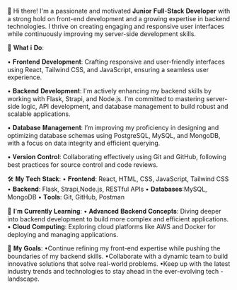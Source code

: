 👋 Hi there! I'm a passionate and motivated 𝐉𝐮𝐧𝐢𝐨𝐫 𝐅𝐮𝐥𝐥-𝐒𝐭𝐚𝐜𝐤 𝐃𝐞𝐯𝐞𝐥𝐨𝐩𝐞𝐫 with a strong hold on front-end development and a growing expertise in backend technologies. I thrive on creating engaging and responsive user interfaces while continuously improving my server-side development skills.

🚀 𝐖𝐡𝐚𝐭 𝐢 𝐃𝐨:

• 𝐅𝐫𝐨𝐧𝐭𝐞𝐧𝐝 𝐃𝐞𝐯𝐞𝐥𝐨𝐩𝐦𝐞𝐧𝐭: Crafting responsive and user-friendly interfaces using React, Tailwind CSS, and JavaScript, ensuring a seamless user experience.

• 𝐁𝐚𝐜𝐤𝐞𝐧𝐝 𝐃𝐞𝐯𝐞𝐥𝐨𝐩𝐦𝐞𝐧𝐭: I'm actively enhancing my backend skills by working with Flask, Strapi, and Node.js. I'm committed to mastering server-side logic, API development, and database management to build robust and scalable applications.

• 𝐃𝐚𝐭𝐚𝐛𝐚𝐬𝐞 𝐌𝐚𝐧𝐚𝐠𝐞𝐦𝐞𝐧𝐭: I’m improving my proficiency in designing and optimizing database schemas using PostgreSQL, MySQL, and MongoDB, with a focus on data integrity and efficient querying.

• 𝐕𝐞𝐫𝐬𝐢𝐨𝐧 𝐂𝐨𝐧𝐭𝐫𝐨𝐥: Collaborating effectively using Git and GitHub, following best practices for source control and code reviews.

🛠 𝐌𝐲 𝐓𝐞𝐜𝐡 𝐒𝐭𝐚𝐜𝐤:
• 𝐅𝐫𝐨𝐧𝐭𝐞𝐧𝐝:  React, HTML, CSS, JavaScript, Tailwind CSS
• 𝐁𝐚𝐜𝐤𝐞𝐧𝐝:  Flask, Strapi,Node.js, RESTful APIs
• 𝐃𝐚𝐭𝐚𝐛𝐚𝐬𝐞𝐬:MySQL, MongoDB
• 𝐓𝐨𝐨𝐥𝐬: Git, GitHub, Postman

🌱 𝐈'𝐦 𝐂𝐮𝐫𝐫𝐞𝐧𝐭𝐥𝐲 𝐋𝐞𝐚𝐫𝐧𝐢𝐧𝐠:
• 𝐀𝐝𝐯𝐚𝐧𝐜𝐞𝐝 𝐁𝐚𝐜𝐤𝐞𝐧𝐝 𝐂𝐨𝐧𝐜𝐞𝐩𝐭𝐬: Diving deeper into backend development to build more complex and efficient applications.
• 𝐂𝐥𝐨𝐮𝐝 𝐂𝐨𝐦𝐩𝐮𝐭𝐢𝐧𝐠: Exploring cloud platforms like AWS and Docker for deploying and managing applications.

🎯 𝐌𝐲 𝐆𝐨𝐚𝐥𝐬:
•Continue refining my front-end expertise while pushing the boundaries of my backend skills.
•Collaborate with a dynamic team to build innovative solutions that solve real-world problems.
•Keep up with the latest industry trends and technologies to stay ahead in the ever-evolving tech -landscape.
